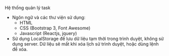 <!-- Reactjs mini project -->
Hệ thống quản lý task
- Ngôn ngữ và các thư viện sử dụng:
    - HTML
    - CSS (Bootstrap 3, Font Awesome)
    - Javascript (Reactjs, jquery)
- Sử dụng LocalStorage để lưu dữ liệu tạm thời trong trình duyệt, không sử dụng server. Dữ liệu sẽ mất khi xóa lịch sử trình duyệt, hoặc dùng lệnh để xóa.
